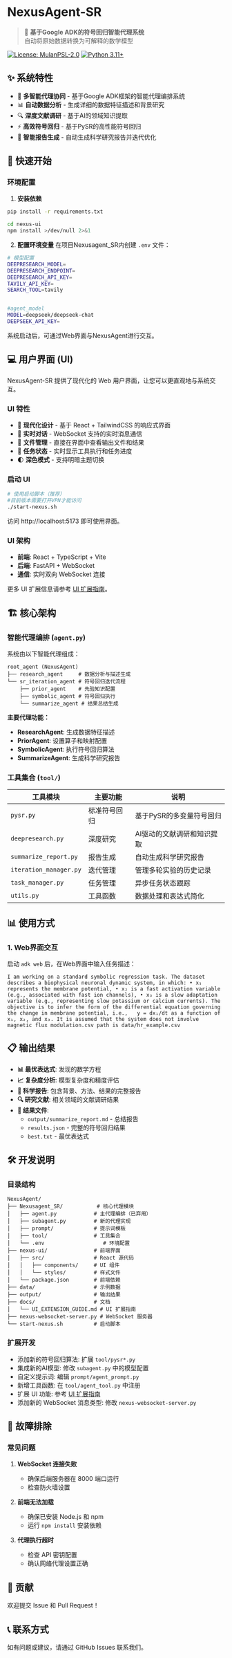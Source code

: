 # NexusAgent-SR

> 🔬 **基于Google ADK的符号回归智能代理系统**  
> 自动将原始数据转换为可解释的数学模型

[![License: MulanPSL-2.0](https://img.shields.io/badge/License-MulanPSL--2.0-blue.svg)](http://license.coscl.org.cn/MulanPSL2)
[![Python 3.11+](https://img.shields.io/badge/python-3.8+-blue.svg)](https://www.python.org/downloads/)

## ✨ 系统特性

- 🤖 **多智能代理协同** - 基于Google ADK框架的智能代理编排系统
- 📊 **自动数据分析** - 生成详细的数据特征描述和背景研究
- 🔍 **深度文献调研** - 基于AI的领域知识提取
- ⚡ **高效符号回归** - 基于PySR的高性能符号回归
- 📝 **智能报告生成** - 自动生成科学研究报告并迭代优化

## 🚀 快速开始

### 环境配置

1. **安装依赖**
```bash
pip install -r requirements.txt

cd nexus-ui
npm install >/dev/null 2>&1

```

2. **配置环境变量**
在项目Nexusagent_SR内创建 `.env` 文件：
```bash
# 模型配置
DEEPRESEARCH_MODEL=
DEEPRESEARCH_ENDPOINT=
DEEPRESEARCH_API_KEY=
TAVILY_API_KEY=
SEARCH_TOOL=tavily


#agent_model
MODEL=deepseek/deepseek-chat
DEEPSEEK_API_KEY=

```


系统启动后，可通过Web界面与NexusAgent进行交互。

## 💻 用户界面 (UI)

NexusAgent-SR 提供了现代化的 Web 用户界面，让您可以更直观地与系统交互。

### UI 特性

- 🎨 **现代化设计** - 基于 React + TailwindCSS 的响应式界面
- 💬 **实时对话** - WebSocket 支持的实时消息通信
- 📁 **文件管理** - 直接在界面中查看输出文件和结果
- 🔄 **任务状态** - 实时显示工具执行和任务进度
- 🌓 **深色模式** - 支持明暗主题切换

### 启动 UI

```bash
# 使用启动脚本（推荐）
#目前版本需要打开VPN才能访问
./start-nexus.sh

```

访问 http://localhost:5173 即可使用界面。

### UI 架构

- **前端**: React + TypeScript + Vite
- **后端**: FastAPI + WebSocket
- **通信**: 实时双向 WebSocket 连接

更多 UI 扩展信息请参考 [UI 扩展指南](docs/UI_EXTENSION_GUIDE.md)。

## 🏗️ 核心架构

### 智能代理编排 (`agent.py`)

系统由以下智能代理组成：

```
root_agent (NexusAgent)
├── research_agent     # 数据分析与描述生成
└── sr_iteration_agent # 符号回归迭代流程
    ├── prior_agent    # 先验知识配置
    ├── symbolic_agent # 符号回归执行
    └── summarize_agent # 结果总结生成
```

**主要代理功能：**
- **ResearchAgent**: 生成数据特征描述
- **PriorAgent**: 设置算子和映射配置
- **SymbolicAgent**: 执行符号回归算法
- **SummarizeAgent**: 生成科学研究报告

### 工具集合 (`tool/`)

| 工具模块 | 主要功能 | 说明 |
|---------|---------|------|
| `pysr.py` | 标准符号回归 | 基于PySR的多变量符号回归 |
| `deepresearch.py` | 深度研究 | AI驱动的文献调研和知识提取 |
| `summarize_report.py` | 报告生成 | 自动生成科学研究报告 |
| `iteration_manager.py` | 迭代管理 | 管理多轮实验的历史记录 |
| `task_manager.py` | 任务管理 | 异步任务状态跟踪 |
| `utils.py` | 工具函数 | 数据处理和表达式简化 |

## 📊 使用方式

### 1. Web界面交互

启动 `adk web` 后，在Web界面中输入任务描述：

```
I am working on a standard symbolic regression task. The dataset describes a biophysical neuronal dynamic system, in which: • x₁ represents the membrane potential, • x₂ is a fast activation variable (e.g., associated with fast ion channels), • x₃ is a slow adaptation variable (e.g., representing slow potassium or calcium currents). The objective is to infer the form of the differential equation governing the change in membrane potential, i.e.,   y = dx₁/dt as a function of x₁, x₂, and x₃. It is assumed that the system does not involve magnetic flux modulation.csv path is data/hr_example.csv

```




## 📋 输出结果

- **📊 最优表达式**: 发现的数学方程
- **📈 复杂度分析**: 模型复杂度和精度评估  
- **📝 科学报告**: 包含背景、方法、结果的完整报告
- **🔍 研究文献**: 相关领域的文献调研结果
- **📁 结果文件**: 
  - `output/summarize_report.md` - 总结报告
  - `results.json` - 完整的符号回归结果
  - `best.txt` - 最优表达式

## 🛠️ 开发说明

### 目录结构
```
NexusAgent/
├── Nexusagent_SR/           # 核心代理模块
│   ├── agent.py            # 主代理编排（已弃用）
│   ├── subagent.py         # 新的代理实现
│   ├── prompt/             # 提示词模板
│   ├── tool/               # 工具集合
│   └── .env                   # 环境配置
├── nexus-ui/               # 前端界面
│   ├── src/                # React 源代码
│   │   ├── components/     # UI 组件
│   │   └── styles/         # 样式文件
│   └── package.json        # 前端依赖
├── data/                   # 示例数据
├── output/                 # 输出结果
├── docs/                   # 文档
│   └── UI_EXTENSION_GUIDE.md # UI 扩展指南
├── nexus-websocket-server.py # WebSocket 服务器
└── start-nexus.sh          # 启动脚本

```

### 扩展开发
- 添加新的符号回归算法: 扩展 `tool/pysr*.py`
- 集成新的AI模型: 修改 `subagent.py` 中的模型配置
- 自定义提示词: 编辑 `prompt/agent_prompt.py`
- 新增工具函数: 在 `tool/agent_tool.py` 中注册
- 扩展 UI 功能: 参考 [UI 扩展指南](docs/UI_EXTENSION_GUIDE.md)
- 添加新的 WebSocket 消息类型: 修改 `nexus-websocket-server.py`

## 🔧 故障排除

### 常见问题

1. **WebSocket 连接失败**
   - 确保后端服务器在 8000 端口运行
   - 检查防火墙设置

2. **前端无法加载**
   - 确保已安装 Node.js 和 npm
   - 运行 `npm install` 安装依赖

3. **代理执行超时**
   - 检查 API 密钥配置
   - 确认网络代理设置正确

## 🤝 贡献

欢迎提交 Issue 和 Pull Request！

## 📞 联系方式

如有问题或建议，请通过 GitHub Issues 联系我们。


